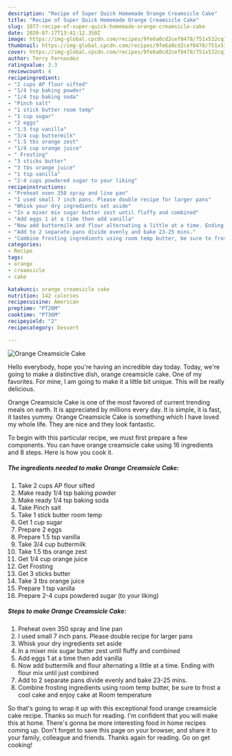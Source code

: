 ```yaml
---
description: "Recipe of Super Quick Homemade Orange Creamsicle Cake"
title: "Recipe of Super Quick Homemade Orange Creamsicle Cake"
slug: 1077-recipe-of-super-quick-homemade-orange-creamsicle-cake
date: 2020-07-17T13:41:12.350Z
image: https://img-global.cpcdn.com/recipes/9fe6a0cd2cef0478/751x532cq70/orange-creamsicle-cake-recipe-main-photo.jpg
thumbnail: https://img-global.cpcdn.com/recipes/9fe6a0cd2cef0478/751x532cq70/orange-creamsicle-cake-recipe-main-photo.jpg
cover: https://img-global.cpcdn.com/recipes/9fe6a0cd2cef0478/751x532cq70/orange-creamsicle-cake-recipe-main-photo.jpg
author: Terry Fernandez
ratingvalue: 3.3
reviewcount: 4
recipeingredient:
- "2 cups AP flour sifted"
- "1/4 tsp baking powder"
- "1/4 tsp baking soda"
- "Pinch salt"
- "1 stick butter room temp"
- "1 cup sugar"
- "2 eggs"
- "1.5 tsp vanilla"
- "3/4 cup buttermilk"
- "1.5 tbs orange zest"
- "1/4 cup orange juice"
- " Frosting"
- "3 sticks butter"
- "3 tbs orange juice"
- "1 tsp vanilla"
- "2-4 cups powdered sugar to your liking"
recipeinstructions:
- "Preheat oven 350 spray and line pan"
- "I used small 7 inch pans. Please double recipe for larger pans"
- "Whisk your dry ingredients set aside"
- "In a mixer mix sugar butter zest until fluffy and combined"
- "Add eggs 1 at a time then add vanilla"
- "Now add buttermilk and flour alternating a little at a time. Ending with flour mix until just combined"
- "Add to 2 separate pans divide evenly and bake 23-25 mins."
- "Combine frosting ingredients using room temp butter, be sure to frost a cool cake and enjoy cake at Room temperature"
categories:
- Recipe
tags:
- orange
- creamsicle
- cake

katakunci: orange creamsicle cake 
nutrition: 142 calories
recipecuisine: American
preptime: "PT20M"
cooktime: "PT36M"
recipeyield: "2"
recipecategory: Dessert

---
```



![Orange Creamsicle Cake](https://img-global.cpcdn.com/recipes/9fe6a0cd2cef0478/751x532cq70/orange-creamsicle-cake-recipe-main-photo.jpg)

Hello everybody, hope you're having an incredible day today. Today, we're going to make a distinctive dish, orange creamsicle cake. One of my favorites. For mine, I am going to make it a little bit unique. This will be really delicious.

Orange Creamsicle Cake is one of the most favored of current trending meals on earth. It is appreciated by millions every day. It is simple, it is fast, it tastes yummy. Orange Creamsicle Cake is something which I have loved my whole life. They are nice and they look fantastic.




To begin with this particular recipe, we must first prepare a few components. You can have orange creamsicle cake using 16 ingredients and 8 steps. Here is how you cook it.

<!--inarticleads1-->

##### The ingredients needed to make Orange Creamsicle Cake:

1. Take 2 cups AP flour sifted
1. Make ready 1/4 tsp baking powder
1. Make ready 1/4 tsp baking soda
1. Take Pinch salt
1. Take 1 stick butter room temp
1. Get 1 cup sugar
1. Prepare 2 eggs
1. Prepare 1.5 tsp vanilla
1. Take 3/4 cup buttermilk
1. Take 1.5 tbs orange zest
1. Get 1/4 cup orange juice
1. Get  Frosting
1. Get 3 sticks butter
1. Take 3 tbs orange juice
1. Prepare 1 tsp vanilla
1. Prepare 2-4 cups powdered sugar (to your liking)




<!--inarticleads2-->

##### Steps to make Orange Creamsicle Cake:

1. Preheat oven 350 spray and line pan
1. I used small 7 inch pans. Please double recipe for larger pans
1. Whisk your dry ingredients set aside
1. In a mixer mix sugar butter zest until fluffy and combined
1. Add eggs 1 at a time then add vanilla
1. Now add buttermilk and flour alternating a little at a time. Ending with flour mix until just combined
1. Add to 2 separate pans divide evenly and bake 23-25 mins.
1. Combine frosting ingredients using room temp butter, be sure to frost a cool cake and enjoy cake at Room temperature




So that's going to wrap it up with this exceptional food orange creamsicle cake recipe. Thanks so much for reading. I'm confident that you will make this at home. There's gonna be more interesting food in home recipes coming up. Don't forget to save this page on your browser, and share it to your family, colleague and friends. Thanks again for reading. Go on get cooking!

